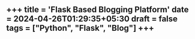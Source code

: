 +++
title = 'Flask Based Blogging Platform'
date = 2024-04-26T01:29:35+05:30
draft = false   
tags = ["Python", "Flask", "Blog"]
+++
--- 

<!-- 

next time se make a resume like this 

https://www.jriyyya.dev/Riya_Jain_IIIT_25.pdf 
-->

